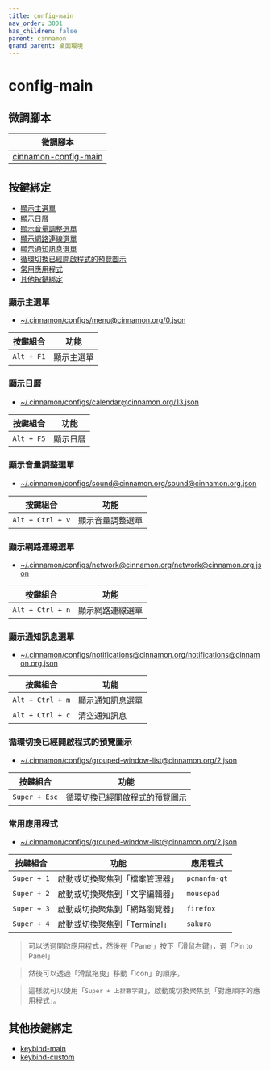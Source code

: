 ```yaml
---
title: config-main
nav_order: 3001
has_children: false
parent: cinnamon
grand_parent: 桌面環境
---
```



# config-main


## 微調腳本

| 微調腳本 |
| --- |
| [cinnamon-config-main](https://github.com/samwhelp/note-about-ubuntu/tree/gh-pages/_demo/adjustment/de/cinnamon/part/cinnamon-config-main) |


## 按鍵綁定

* [顯示主選單](#顯示主選單)
* [顯示日曆](#顯示日曆)
* [顯示音量調整選單](#顯示音量調整選單)
* [顯示網路連線選單](#顯示網路連線選單)
* [顯示通知訊息選單](#顯示通知訊息選單)
* [循環切換已經開啟程式的預覽圖示](#循環切換已經開啟程式的預覽圖示)
* [常用應用程式](#常用應用程式)
* [其他按鍵綁定](#其他按鍵綁定)


### 顯示主選單

* [~/.cinnamon/configs/menu@cinnamon.org/0.json](https://github.com/samwhelp/note-about-ubuntu/blob/gh-pages/_demo/adjustment/de/cinnamon/part/cinnamon-config-main/config/cinnamon/config/.cinnamon/configs/menu%40cinnamon.org/0.json#L76)

| 按鍵組合          | 功能     |
| ----------------- | -------- |
| `Alt + F1`         | 顯示主選單 |


### 顯示日曆

* [~/.cinnamon/configs/calendar@cinnamon.org/13.json](https://github.com/samwhelp/note-about-ubuntu/blob/gh-pages/_demo/adjustment/de/cinnamon/part/cinnamon-config-main/config/cinnamon/config/.cinnamon/configs/calendar%40cinnamon.org/13.json#L51)

| 按鍵組合          | 功能     |
| ----------------- | -------- |
| `Alt + F5`         | 顯示日曆 |


### 顯示音量調整選單

* [~/.cinnamon/configs/sound@cinnamon.org/sound@cinnamon.org.json](https://github.com/samwhelp/note-about-ubuntu/blob/gh-pages/_demo/adjustment/de/cinnamon/part/cinnamon-config-main/config/cinnamon/config/.cinnamon/configs/sound%40cinnamon.org/sound%40cinnamon.org.json#L24)

| 按鍵組合          | 功能     |
| ----------------- | -------- |
| `Alt + Ctrl + v`         | 顯示音量調整選單 |


### 顯示網路連線選單

* [~/.cinnamon/configs/network@cinnamon.org/network@cinnamon.org.json](https://github.com/samwhelp/note-about-ubuntu/blob/gh-pages/_demo/adjustment/de/cinnamon/part/cinnamon-config-main/config/cinnamon/config/.cinnamon/configs/network%40cinnamon.org/network%40cinnamon.org.json)

| 按鍵組合          | 功能     |
| ----------------- | -------- |
| `Alt + Ctrl + n`         | 顯示網路連線選單 |


### 顯示通知訊息選單

* [~/.cinnamon/configs/notifications@cinnamon.org/notifications@cinnamon.org.json](https://github.com/samwhelp/note-about-ubuntu/blob/gh-pages/_demo/adjustment/de/cinnamon/part/cinnamon-config-main/config/cinnamon/config/.cinnamon/configs/notifications%40cinnamon.org/notifications%40cinnamon.org.json#L37)

| 按鍵組合          | 功能     |
| ----------------- | -------- |
| `Alt + Ctrl + m`         | 顯示通知訊息選單 |
| `Alt + Ctrl + c`         | 清空通知訊息 |


### 循環切換已經開啟程式的預覽圖示

* [~/.cinnamon/configs/grouped-window-list@cinnamon.org/2.json](https://github.com/samwhelp/note-about-ubuntu/blob/gh-pages/_demo/adjustment/de/cinnamon/part/cinnamon-config-main/config/cinnamon/config/.cinnamon/configs/grouped-window-list%40cinnamon.org/2.json#L206)

| 按鍵組合          | 功能     |
| ----------------- | -------- |
| `Super + Esc`         | 循環切換已經開啟程式的預覽圖示 |


### 常用應用程式

* [~/.cinnamon/configs/grouped-window-list@cinnamon.org/2.json](https://github.com/samwhelp/note-about-ubuntu/blob/gh-pages/_demo/adjustment/de/cinnamon/part/cinnamon-config-main/config/cinnamon/config/.cinnamon/configs/grouped-window-list%40cinnamon.org/2.json#L166)

| 按鍵組合          | 功能     | 應用程式 |
| ----------------- | -------- | -------- |
| `Super + 1`         | 啟動或切換聚焦到「檔案管理器」 | `pcmanfm-qt` |
| `Super + 2`         | 啟動或切換聚焦到「文字編輯器」 | `mousepad` |
| `Super + 3`         | 啟動或切換聚焦到「網路瀏覽器」 | `firefox` |
| `Super + 4`         | 啟動或切換聚焦到「Terminal」 | `sakura` |

> 可以透過開啟應用程式，然後在「Panel」按下「滑鼠右鍵」，選「Pin to Panel」

> 然後可以透過「滑鼠拖曳」移動「Icon」的順序，

> 這樣就可以使用「`Super + 上排數字鍵`」，啟動或切換聚焦到「對應順序的應用程式」。

## 其他按鍵綁定

* [keybind-main](https://samwhelp.github.io/note-about-ubuntu/read/desktop_environment/cinnamon/adjustment/keybind-main.html)
* [keybind-custom](https://samwhelp.github.io/note-about-ubuntu/read/desktop_environment/cinnamon/adjustment/keybind-custom.html)
